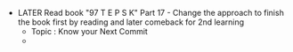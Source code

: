 - LATER Read book "97 T E P S K" Part 17 - Change the approach to finish the book first by reading and later comeback for 2nd learning
	- Topic : Know your Next Commit
	-
